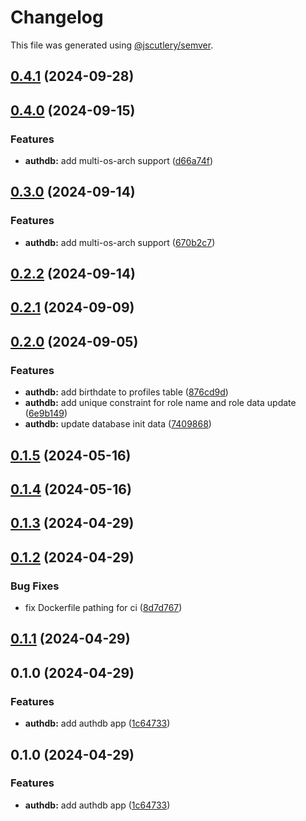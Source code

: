# Changelog

This file was generated using [@jscutlery/semver](https://github.com/jscutlery/semver).

## [0.4.1](https://github.com/jdwillmsen/jdw/compare/authdb-0.4.0...authdb-0.4.1) (2024-09-28)

## [0.4.0](https://github.com/jdwillmsen/jdw/compare/authdb-0.3.0...authdb-0.4.0) (2024-09-15)

### Features

- **authdb:** add multi-os-arch support ([d66a74f](https://github.com/jdwillmsen/jdw/commit/d66a74fc01a39585b1b6d9c84242e9d20d9d7797))

## [0.3.0](https://github.com/jdwillmsen/jdw/compare/authdb-0.2.2...authdb-0.3.0) (2024-09-14)

### Features

- **authdb:** add multi-os-arch support ([670b2c7](https://github.com/jdwillmsen/jdw/commit/670b2c72906efc731f645e4bd727b5bdb292e801))

## [0.2.2](https://github.com/jdwillmsen/jdw/compare/authdb-0.2.1...authdb-0.2.2) (2024-09-14)

## [0.2.1](https://github.com/jdwillmsen/jdw/compare/authdb-0.2.0...authdb-0.2.1) (2024-09-09)

## [0.2.0](https://github.com/jdwillmsen/jdw/compare/authdb-0.1.5...authdb-0.2.0) (2024-09-05)

### Features

- **authdb:** add birthdate to profiles table ([876cd9d](https://github.com/jdwillmsen/jdw/commit/876cd9decaab58e7bc847a28f77334777f4b00cd))
- **authdb:** add unique constraint for role name and role data update ([6e9b149](https://github.com/jdwillmsen/jdw/commit/6e9b149868b22d0a7c1881279e9c806da3cf51c0))
- **authdb:** update database init data ([7409868](https://github.com/jdwillmsen/jdw/commit/74098689199d8ace26766f8199b97df79bd577c3))

## [0.1.5](https://github.com/jdwillmsen/jdw/compare/authdb-0.1.4...authdb-0.1.5) (2024-05-16)

## [0.1.4](https://github.com/jdwillmsen/jdw/compare/authdb-0.1.3...authdb-0.1.4) (2024-05-16)

## [0.1.3](https://github.com/jdwillmsen/jdw/compare/authdb-0.1.2...authdb-0.1.3) (2024-04-29)

## [0.1.2](https://github.com/jdwillmsen/jdw/compare/authdb-0.1.1...authdb-0.1.2) (2024-04-29)

### Bug Fixes

- fix Dockerfile pathing for ci ([8d7d767](https://github.com/jdwillmsen/jdw/commit/8d7d7673e70d7062feee29616082da590ccfc176))

## [0.1.1](https://github.com/jdwillmsen/jdw/compare/authdb-0.1.0...authdb-0.1.1) (2024-04-29)

## 0.1.0 (2024-04-29)

### Features

- **authdb:** add authdb app ([1c64733](https://github.com/jdwillmsen/jdw/commit/1c6473313ff764f1044ae66533cfe5935a053494))

## 0.1.0 (2024-04-29)

### Features

- **authdb:** add authdb app ([1c64733](https://github.com/jdwillmsen/jdw/commit/1c6473313ff764f1044ae66533cfe5935a053494))
